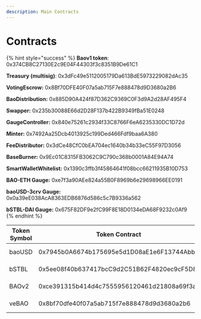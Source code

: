 ```yaml
---
description: Main Contracts
---
```


# Contracts

{% hint style="success" %}
**Baov1 token**: 0x374CB8C27130E2c9E04F44303f3c8351B9De61C1

**Treasury (multisig)**: 0x3dFc49e5112005179Da613BdE5973229082dAc35

**VotingEscrow:** 0x8Bf70DFE40F07a5ab715F7e888478d9D3680a2B6

**BaoDistribution:** 0x885D90A424f87D362C9369C0F3d9A2d28AF495F4

**Swapper:** 0x235b30088E66d2D28F137b422B9349fBa51E0248

**GaugeController:** 0x840e75261c2934f33C8766F6eA6235330DC1D72d

**Minter:** 0x7492Aa25Dcb4013925c199Ded466Fdf9baa6A380

**FeeDistributor:** 0x3dCe48CfC0bEA704ec1640b34b33eC55F97D3056

**BaseBurner:** 0x9Ec01C8315FB3062C9C790c368b0001A84E94A74

**SmartWalletWhitelist:** 0x1390c3ffb3f45864641f08bcc66211935B10D753

**BAO-ETH Gauge:** 0xe7f3a90AEe824a55B0F8969b6e29698966EE0191

**baoUSD-3crv Gauge:** 0x0a39eE038AcA8363EDB6876d586c5c7B9336a562

**bSTBL-DAI Gauge:** 0x675F82DF9e2fC99F8E18D0134eDA68F9232c0Af9
{% endhint %}

| Token Symbol | Token Contract                             |                                                                                     Pool                                                                                     |
| ------------ | ------------------------------------------ | :--------------------------------------------------------------------------------------------------------------------------------------------------------------------------: |
| baoUSD       | 0x7945b0A6674b175695e5d1D08aE1e6F13744Abb0 |                                 [https://curve.fi/#/ethereum/pools/factory-v2-84/swap](https://curve.fi/#/ethereum/pools/factory-v2-84/swap)                                 |
| bSTBL        | 0x5ee08f40b637417bcC9d2C51B62F4820ec9cF5D8 |                             [https://curve.fi/#/ethereum/pools/factory-crypto-61/swap](https://curve.fi/#/ethereum/pools/factory-crypto-61/swap)                             |
| BAOv2        | 0xce391315b414d4c7555956120461d21808a69f3a | [https://app.uniswap.org/#/tokens/ethereum/0xce391315b414d4c7555956120461d21808a69f3a](https://app.uniswap.org/#/tokens/ethereum/0xce391315b414d4c7555956120461d21808a69f3a) |
| veBAO        | 0x8bf70dfe40f07a5ab715f7e888478d9d3680a2b6 |              [https://etherscan.io/address/0x8bf70dfe40f07a5ab715f7e888478d9d3680a2b6](https://etherscan.io/address/0x8bf70dfe40f07a5ab715f7e888478d9d3680a2b6)              |

